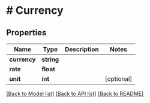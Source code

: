 # # Currency

## Properties

Name | Type | Description | Notes
------------ | ------------- | ------------- | -------------
**currency** | **string** |  |
**rate** | **float** |  |
**unit** | **int** |  | [optional]

[[Back to Model list]](../../README.md#models) [[Back to API list]](../../README.md#endpoints) [[Back to README]](../../README.md)

